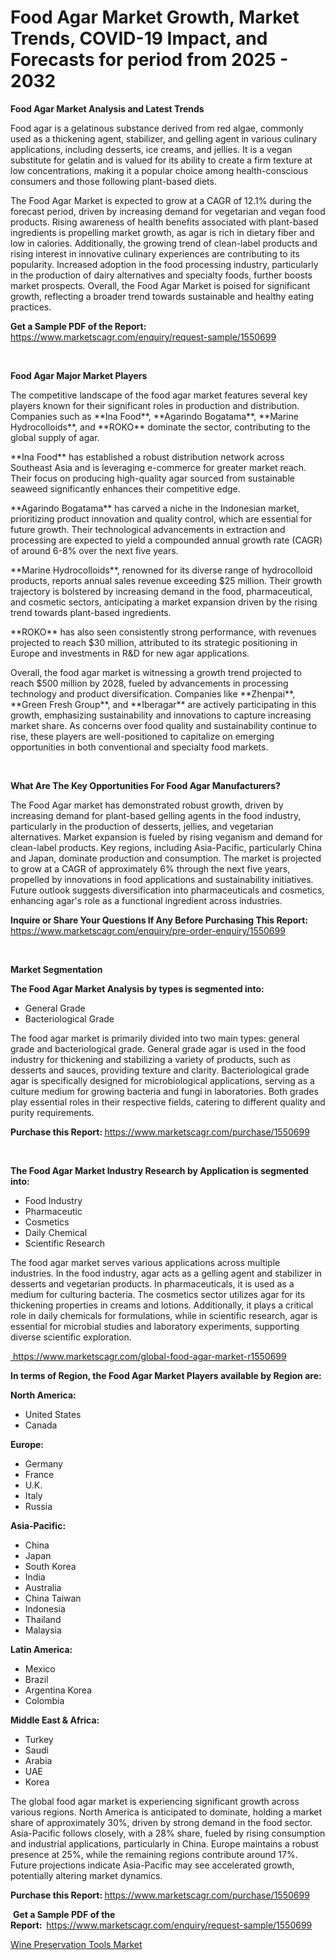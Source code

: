 <p><h1>Food Agar Market Growth, Market Trends, COVID-19 Impact, and Forecasts for period from 2025 - 2032</h1></p><p><strong>Food Agar Market Analysis and Latest Trends</strong></p>
<p><p>Food agar is a gelatinous substance derived from red algae, commonly used as a thickening agent, stabilizer, and gelling agent in various culinary applications, including desserts, ice creams, and jellies. It is a vegan substitute for gelatin and is valued for its ability to create a firm texture at low concentrations, making it a popular choice among health-conscious consumers and those following plant-based diets.</p><p>The Food Agar Market is expected to grow at a CAGR of 12.1% during the forecast period, driven by increasing demand for vegetarian and vegan food products. Rising awareness of health benefits associated with plant-based ingredients is propelling market growth, as agar is rich in dietary fiber and low in calories. Additionally, the growing trend of clean-label products and rising interest in innovative culinary experiences are contributing to its popularity. Increased adoption in the food processing industry, particularly in the production of dairy alternatives and specialty foods, further boosts market prospects. Overall, the Food Agar Market is poised for significant growth, reflecting a broader trend towards sustainable and healthy eating practices.</p></p>
<p><strong>Get a Sample PDF of the Report:&nbsp;</strong> <a href="https://www.marketscagr.com/enquiry/request-sample/1550699?utm_campaign=3440&utm_medium=2&utm_source=Github&utm_content=ia&utm_term=04042025&utm_id=food-agar">https://www.marketscagr.com/enquiry/request-sample/1550699</a></p>
<p>&nbsp;</p>
<p><strong>Food Agar Major Market Players</strong></p>
<p><p>The competitive landscape of the food agar market features several key players known for their significant roles in production and distribution. Companies such as **Ina Food**, **Agarindo Bogatama**, **Marine Hydrocolloids**, and **ROKO** dominate the sector, contributing to the global supply of agar. </p><p>**Ina Food** has established a robust distribution network across Southeast Asia and is leveraging e-commerce for greater market reach. Their focus on producing high-quality agar sourced from sustainable seaweed significantly enhances their competitive edge. </p><p>**Agarindo Bogatama** has carved a niche in the Indonesian market, prioritizing product innovation and quality control, which are essential for future growth. Their technological advancements in extraction and processing are expected to yield a compounded annual growth rate (CAGR) of around 6-8% over the next five years.</p><p>**Marine Hydrocolloids**, renowned for its diverse range of hydrocolloid products, reports annual sales revenue exceeding $25 million. Their growth trajectory is bolstered by increasing demand in the food, pharmaceutical, and cosmetic sectors, anticipating a market expansion driven by the rising trend towards plant-based ingredients.</p><p>**ROKO** has also seen consistently strong performance, with revenues projected to reach $30 million, attributed to its strategic positioning in Europe and investments in R&D for new agar applications.</p><p>Overall, the food agar market is witnessing a growth trend projected to reach $500 million by 2028, fueled by advancements in processing technology and product diversification. Companies like **Zhenpai**, **Green Fresh Group**, and **Iberagar** are actively participating in this growth, emphasizing sustainability and innovations to capture increasing market share. As concerns over food quality and sustainability continue to rise, these players are well-positioned to capitalize on emerging opportunities in both conventional and specialty food markets.</p></p>
<p>&nbsp;</p>
<p><strong>What Are The Key Opportunities For Food Agar Manufacturers?</strong></p>
<p><p>The Food Agar market has demonstrated robust growth, driven by increasing demand for plant-based gelling agents in the food industry, particularly in the production of desserts, jellies, and vegetarian alternatives. Market expansion is fueled by rising veganism and demand for clean-label products. Key regions, including Asia-Pacific, particularly China and Japan, dominate production and consumption. The market is projected to grow at a CAGR of approximately 6% through the next five years, propelled by innovations in food applications and sustainability initiatives. Future outlook suggests diversification into pharmaceuticals and cosmetics, enhancing agar's role as a functional ingredient across industries.</p></p>
<p><strong>Inquire or Share Your Questions If Any Before Purchasing This Report:</strong> <a href="https://www.marketscagr.com/enquiry/pre-order-enquiry/1550699?utm_campaign=3440&utm_medium=2&utm_source=Github&utm_content=ia&utm_term=04042025&utm_id=food-agar">https://www.marketscagr.com/enquiry/pre-order-enquiry/1550699</a></p>
<p>&nbsp;</p>
<p><strong>Market Segmentation</strong></p>
<p><strong>The Food Agar Market Analysis by types is segmented into:</strong></p>
<p><ul><li>General Grade</li><li>Bacteriological Grade</li></ul></p>
<p><p>The food agar market is primarily divided into two main types: general grade and bacteriological grade. General grade agar is used in the food industry for thickening and stabilizing a variety of products, such as desserts and sauces, providing texture and clarity. Bacteriological grade agar is specifically designed for microbiological applications, serving as a culture medium for growing bacteria and fungi in laboratories. Both grades play essential roles in their respective fields, catering to different quality and purity requirements.</p></p>
<p><strong>Purchase this Report:&nbsp;</strong><a href="https://www.marketscagr.com/purchase/1550699?utm_campaign=3440&utm_medium=2&utm_source=Github&utm_content=ia&utm_term=04042025&utm_id=food-agar">https://www.marketscagr.com/purchase/1550699</a></p>
<p>&nbsp;</p>
<p><strong>The Food Agar Market Industry Research by Application is segmented into:</strong></p>
<p><ul><li>Food Industry</li><li>Pharmaceutic</li><li>Cosmetics</li><li>Daily Chemical</li><li>Scientific Research</li></ul></p>
<p><p>The food agar market serves various applications across multiple industries. In the food industry, agar acts as a gelling agent and stabilizer in desserts and vegetarian products. In pharmaceuticals, it is used as a medium for culturing bacteria. The cosmetics sector utilizes agar for its thickening properties in creams and lotions. Additionally, it plays a critical role in daily chemicals for formulations, while in scientific research, agar is essential for microbial studies and laboratory experiments, supporting diverse scientific exploration.</p></p>
<p><a href="https://www.marketscagr.com/global-food-agar-market-r1550699?utm_campaign=3440&utm_medium=2&utm_source=Github&utm_content=ia&utm_term=04042025&utm_id=food-agar">&nbsp;https://www.marketscagr.com/global-food-agar-market-r1550699</a></p>
<p><strong>In terms of Region, the Food Agar Market Players available by Region are:</strong></p>
<p>
    <p> <strong> North America: </strong>
        <ul>
            <li>United States</li>
            <li>Canada</li>
        </ul>
        </p> 
    <p> <strong> Europe: </strong>
        <ul>
            <li>Germany</li>
            <li>France</li>
            <li>U.K.</li>
            <li>Italy</li>
            <li>Russia</li>
        </ul>
        </p> 
    <p> <strong> Asia-Pacific: </strong>
        <ul>
            <li>China</li>
            <li>Japan</li>
            <li>South Korea</li>
            <li>India</li>
            <li>Australia</li>
            <li>China Taiwan</li>
            <li>Indonesia</li>
            <li>Thailand</li>
            <li>Malaysia</li>
        </ul>
        </p> 
    <p> <strong> Latin America: </strong>
        <ul>
            <li>Mexico</li>
            <li>Brazil</li>
            <li>Argentina Korea</li>
            <li>Colombia</li>
        </ul>
        </p> 
    <p> <strong> Middle East & Africa: </strong>
        <ul>
            <li>Turkey</li>
            <li>Saudi</li>
            <li>Arabia</li>
            <li>UAE</li>
            <li>Korea</li>
        </ul>
    </p>
    </p>
<p><p>The global food agar market is experiencing significant growth across various regions. North America is anticipated to dominate, holding a market share of approximately 30%, driven by strong demand in the food sector. Asia-Pacific follows closely, with a 28% share, fueled by rising consumption and industrial applications, particularly in China. Europe maintains a robust presence at 25%, while the remaining regions contribute around 17%. Future projections indicate Asia-Pacific may see accelerated growth, potentially altering market dynamics.</p></p>
<p><strong>Purchase this Report: </strong><a href="https://www.marketscagr.com/purchase/1550699?utm_campaign=3440&utm_medium=2&utm_source=Github&utm_content=ia&utm_term=04042025&utm_id=food-agar">https://www.marketscagr.com/purchase/1550699</a></p>
<p>&nbsp;<strong>Get a Sample PDF of the Report:&nbsp;&nbsp;</strong><a href="https://www.marketscagr.com/enquiry/request-sample/1550699?utm_campaign=3440&utm_medium=2&utm_source=Github&utm_content=ia&utm_term=04042025&utm_id=food-agar">https://www.marketscagr.com/enquiry/request-sample/1550699</a></p>
<p><strong></strong></p>
<p><p><a href="https://github.com/wyettillesr4/Market-Research-Report-List-1/blob/main/wine-preservation-tools-market.md?utm_campaign=3440&utm_medium=2&utm_source=Github&utm_content=ia&utm_term=04042025&utm_id=food-agar">Wine Preservation Tools Market</a></p></p>